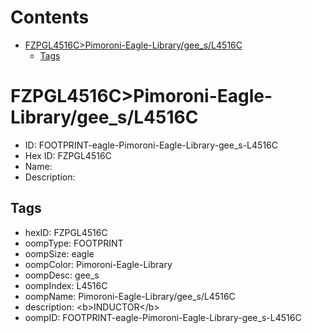 



Contents
========

* [FZPGL4516C>Pimoroni-Eagle-Library/gee_s/L4516C](#fzpgl4516cpimoroni-eagle-librarygee_sl4516c)
	* [Tags](#tags)

# FZPGL4516C>Pimoroni-Eagle-Library/gee_s/L4516C

- ID: FOOTPRINT-eagle-Pimoroni-Eagle-Library-gee_s-L4516C
- Hex ID: FZPGL4516C
- Name: 
- Description: 

## Tags

- hexID: FZPGL4516C
- oompType: FOOTPRINT
- oompSize: eagle
- oompColor: Pimoroni-Eagle-Library
- oompDesc: gee_s
- oompIndex: L4516C
- oompName: Pimoroni-Eagle-Library/gee_s/L4516C
- description: &lt;b&gt;INDUCTOR&lt;/b&gt;
- oompID: FOOTPRINT-eagle-Pimoroni-Eagle-Library-gee_s-L4516C
